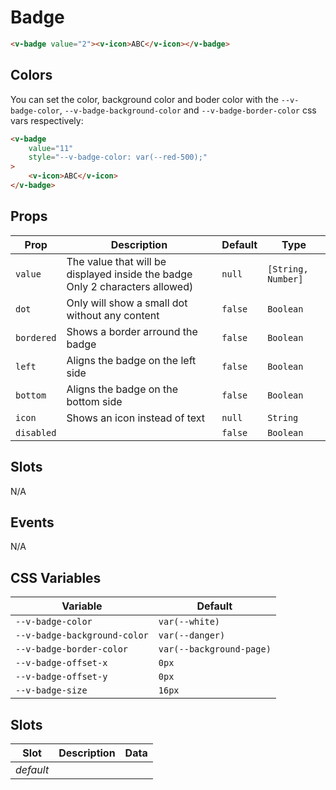 # Badge

```html
<v-badge value="2"><v-icon>ABC</v-icon></v-badge>
```

## Colors

You can set the color, background color and boder color with the `--v-badge-color`, `--v-badge-background-color` and `--v-badge-border-color` css vars respectively:

```html
<v-badge
	value="11"
	style="--v-badge-color: var(--red-500);"
>
	<v-icon>ABC</v-icon>
</v-badge>
```

## Props
| Prop       | Description                                                                  | Default | Type               |
|------------|------------------------------------------------------------------------------|---------|--------------------|
| `value`    | The value that will be displayed inside the badge Only 2 characters allowed) | `null`  | `[String, Number]` |
| `dot`      | Only will show a small dot without any content                               | `false` | `Boolean`          |
| `bordered` | Shows a border arround the badge                                             | `false` | `Boolean`          |
| `left`     | Aligns the badge on the left side                                            | `false` | `Boolean`          |
| `bottom`   | Aligns the badge on the bottom side                                          | `false` | `Boolean`          |
| `icon`     | Shows an icon instead of text                                                | `null`  | `String`           |
| `disabled` |                                                                              | `false` | `Boolean`          |

## Slots
N/A

## Events
N/A

## CSS Variables
| Variable                     | Default                  |
|------------------------------|--------------------------|
| `--v-badge-color`            | `var(--white)`           |
| `--v-badge-background-color` | `var(--danger)`          |
| `--v-badge-border-color`     | `var(--background-page)` |
| `--v-badge-offset-x`         | `0px`                    |
| `--v-badge-offset-y`         | `0px`                    |
| `--v-badge-size`             | `16px`                   |

## Slots
| Slot      | Description | Data |
|-----------|-------------|------|
| _default_ |             |      |
